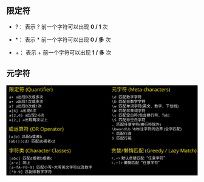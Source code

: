 ## 限定符

- ?：    表示  ? 前一个字符可以出现 **0 / 1** 次

- *：    表示  *  前一个字符可以出现 **0 / 多** 次

- +：   表示  +  前一个字符可以出现 **1 / 多** 次

## 元字符





![image-20211118193833224](.assets/image-20211118193833224.png)